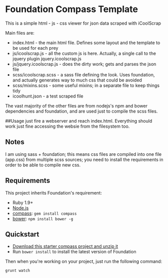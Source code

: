 # Foundation Compass Template

This is a simple html - js - css viewer for json data scraped with iCoolScrap

Main files are:
  * index.html - the main html file. Defines some layout and the template to be used for each prey
  * js/icoolscrap.js - all the custom js is here. Actually, a single call to the jquery plugin jquery.icoolscrap.js
  * js/jquery.icoolscrap.js - does the dirty work; gets and parses the json file
  * scss/icoolscrap.scss - a sass file defining the look. Uses foundation, and actually generates way to much css that could be avoided
  * scss/mixins.scss - some useful mixins; in a separate file to keep things tidy
  * icoolhunt.json - a test scraped file

The vast majority of the other files are from nodejs's npm and bower dependencies and foundation, and are used just to compile the scss files.

##Usage
just fire a webserver and reach index.html. Everything should work just fine accessing the websie from the filesystem too.
## Notes

I am using sass + foundation; this means css files are compiled into one file (app.css) from multiple scss sources; you need to install the requirements in order to be able to compile new css.



## Requirements
This project inherits Foundation's requirement:
  * Ruby 1.9+
  * [Node.js](http://nodejs.org)
  * [compass](http://compass-style.org/): `gem install compass`
  * [bower](http://bower.io): `npm install bower -g`

## Quickstart

  * [Download this starter compass project and unzip it](https://github.com/zurb/foundation-compass-template/archive/master.zip)
  * Run `bower install` to install the latest version of Foundation
  
Then when you're working on your project, just run the following command:

```bash
grunt watch
```
